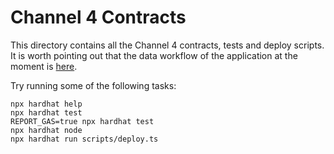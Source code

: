 # Channel 4 Contracts

This directory contains all the Channel 4 contracts, tests and deploy scripts.
It is worth pointing out that the data workflow of the application at the moment is [here](https://www.figma.com/file/PfdR0GjZpuqVpZKcI7kZBn/Channel4-Data-flow?type=whiteboard&node-id=0-1&t=p83aHlZTVidHNGx2-0).

Try running some of the following tasks:

```shell
npx hardhat help
npx hardhat test
REPORT_GAS=true npx hardhat test
npx hardhat node
npx hardhat run scripts/deploy.ts
```

